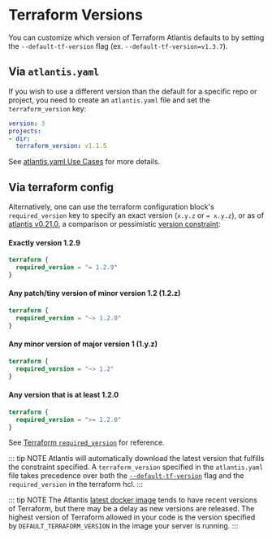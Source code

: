# Terraform Versions

You can customize which version of Terraform Atlantis defaults to by setting
the `--default-tf-version` flag (ex. `--default-tf-version=v1.3.7`).

## Via `atlantis.yaml`
If you wish to use a different version than the default for a specific repo or project, you need
to create an `atlantis.yaml` file and set the `terraform_version` key:
```yaml
version: 3
projects:
- dir: .
  terraform_version: v1.1.5
```
See [atlantis.yaml Use Cases](repo-level-atlantis-yaml.md#terraform-versions) for more details.

## Via terraform config
Alternatively, one can use the terraform configuration block's `required_version` key to specify an exact version (`x.y.z` or `= x.y.z`), or as of [atlantis v0.21.0](https://github.com/runatlantis/atlantis/releases/tag/v0.21.0), a comparison or pessimistic [version constraint](https://developer.hashicorp.com/terraform/language/expressions/version-constraints#version-constraint-syntax):
#### Exactly version 1.2.9
```tf
terraform {
  required_version = "= 1.2.9"
}
```
#### Any patch/tiny version of minor version 1.2 (1.2.z)
```tf
terraform {
  required_version = "~> 1.2.0"
}
```
#### Any minor version of major version 1 (1.y.z)
```tf
terraform {
  required_version = "~> 1.2"
}
```
#### Any version that is at least 1.2.0
```tf
terraform {
  required_version = ">= 1.2.0"
}
```
See [Terraform `required_version`](https://developer.hashicorp.com/terraform/language/settings#specifying-a-required-terraform-version) for reference.

::: tip NOTE
Atlantis will automatically download the latest version that fulfills the constraint specified.
A `terraform_version` specified in the `atlantis.yaml` file takes precedence over both the [`--default-tf-version`](server-configuration.md#default-tf-version) flag and the `required_version` in the terraform hcl.
:::

::: tip NOTE
The Atlantis [latest docker image](https://github.com/runatlantis/atlantis/pkgs/container/atlantis/9854680?tag=latest) tends to have recent versions of Terraform, but there may be a delay as new versions are released. The highest version of Terraform allowed in your code is the version specified by `DEFAULT_TERRAFORM_VERSION` in the image your server is running.
:::
